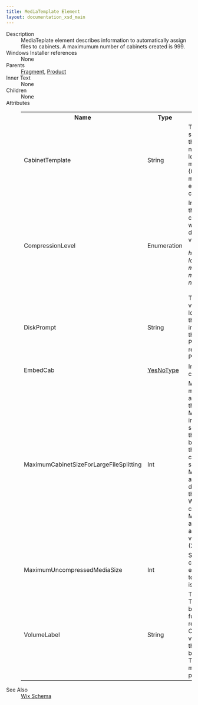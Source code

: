 ```yaml
---
title: MediaTemplate Element
layout: documentation_xsd_main
---
```

<dl>
  <dt>Description</dt>
  <dd>                 MediaTeplate element describes information to automatically assign files to cabinets.                  A maximumum number of cabinets created is 999.             </dd>
  <dt>Windows Installer references</dt>
  <dd>None</dd>
  <dt>Parents</dt>
  <dd>
    <a href="../fragment/">Fragment</a>, <a href="../product/">Product</a></dd>
  <dt>Inner Text</dt>
  <dd>None</dd>
  <dt>Children</dt>
  <dd>None</dd>
  <dt>Attributes</dt>
  <dd>
    <table cellspacing="0" cellpadding="0" class="schema">
      <tr>
        <th width="15%">Name</th>
        <th width="15%">Type</th>
        <th width="65%">Description</th>
        <th width="15%">Required</th>
      </tr>
      <tr>
        <td>CabinetTemplate</td>
        <td>String</td>
        <td>                         Templated name of the cabinet if some or all of the files stored on the media are in                          a cabinet file. This name must begin with either a letter or an underscore, contain                          maximum of five characters and {0} in the cabinet name part and must end three character extension.                         The default is cab{0}.cab.                      </td>
        <td>&nbsp;</td>
      </tr>
      <tr>
        <td>CompressionLevel</td>
        <td>Enumeration</td>
        <td>                         Indicates the compression level for the Media's cabinet.  This attribute can                          only be used in conjunction with the Cabinet attribute.  The default is 'mszip'.                       This attribute's value must be one of the following:<dl><dt class="enumerationValue"><dfn>high</dfn></dt><dd></dd><dt class="enumerationValue"><dfn>low</dfn></dt><dd></dd><dt class="enumerationValue"><dfn>medium</dfn></dt><dd></dd><dt class="enumerationValue"><dfn>mszip</dfn></dt><dd></dd><dt class="enumerationValue"><dfn>none</dfn></dt><dd></dd></dl></td>
        <td>&nbsp;</td>
      </tr>
      <tr>
        <td>DiskPrompt</td>
        <td>String</td>
        <td>                         The disk name, which is usually the visible text printed on the disk. This localizable text is used                         to prompt the user when this disk needs to be inserted. This value will be used in the "[1]" of the                          DiskPrompt Property. Using this attribute will require you to define a DiskPrompt Property.                     </td>
        <td>&nbsp;</td>
      </tr>
      <tr>
        <td>EmbedCab</td>
        <td><a href="../simple_type_yesnotype/">YesNoType</a></td>
        <td>Instructs the binder to embed the cabinets in the product if 'yes'.</td>
        <td>&nbsp;</td>
      </tr>
      <tr>
        <td>MaximumCabinetSizeForLargeFileSplitting</td>
        <td>Int</td>
        <td>                         Maximum size of cabinet files in megabytes for large files. This attribute is used for packaging                          files that are larger than MaximumUncompressedMediaSize into smaller cabinets. If cabinet size                          exceed this value, then setting this attribute will cause the file to be split into multiple                          cabinets of this maximum size. For simply controlling cabinet size without file splitting use                          MaximumUncompressedMediaSize attribute. Setting this attribute will disable smart cabbing feature                          for this Fragment / Product. Setting WIX_MCSLFS environment variable can be used to override this                          value. Minimum allowed value of this attribute is 20 MB. Maximum allowed value and the Default                          value of this attribute is 2048 MB (2 GB).                     </td>
        <td>&nbsp;</td>
      </tr>
      <tr>
        <td>MaximumUncompressedMediaSize</td>
        <td>Int</td>
        <td>                         Size of uncompressed files in each cabinet, in megabytes. WIX_MUMS environment variable                          can be used to override this value. Default value is 200 MB.                     </td>
        <td>&nbsp;</td>
      </tr>
      <tr>
        <td>VolumeLabel</td>
        <td>String</td>
        <td>                         The label attributed to the volume. This is the volume label returned                          by the GetVolumeInformation function. If the SourceDir property refers                          to a removable (floppy or CD-ROM) volume, then this volume label is                          used to verify that the proper disk is in the drive before attempting                          to install files. The entry in this column must match the volume label                          of the physical media.                      </td>
        <td>&nbsp;</td>
      </tr>
    </table>
  </dd>
  <dt>See Also</dt>
  <dd>
    <a href="../wix">Wix Schema</a>
  </dd>
</dl>
